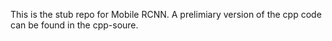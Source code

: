 This is the stub repo for Mobile RCNN. A prelimiary version of the cpp code can be found in the cpp-soure.